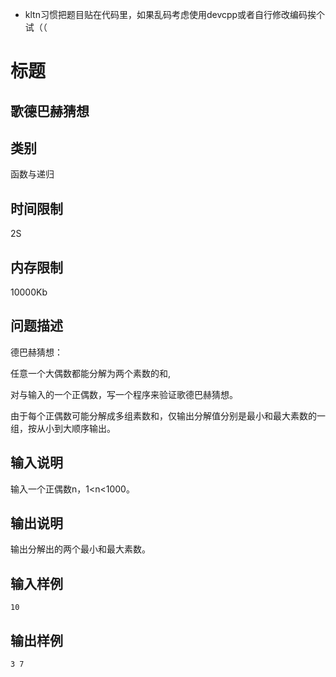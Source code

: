 - kltn习惯把题目贴在代码里，如果乱码考虑使用devcpp或者自行修改编码挨个试（（

# 标题	

## 歌德巴赫猜想

## 类别	

函数与递归

## 时间限制	

2S

## 内存限制	

10000Kb

## 问题描述

德巴赫猜想：

任意一个大偶数都能分解为两个素数的和,

对与输入的一个正偶数，写一个程序来验证歌德巴赫猜想。

由于每个正偶数可能分解成多组素数和，仅输出分解值分别是最小和最大素数的一组，按从小到大顺序输出。

## 输入说明	

输入一个正偶数n，1<n<1000。

## 输出说明	

输出分解出的两个最小和最大素数。

## 输入样例	


```
10
```

## 输出样例	

```
3 7
```